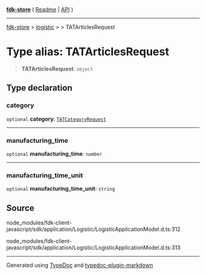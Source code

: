 [**fdk-store**](../../../README.md) ( [Readme](../../../README.md) \| [API](../../../API.md) )

---

[fdk-store](../../../API.md) > [logistic](../../README.md) > [<internal>](../README.md) > TATArticlesRequest

# Type alias: TATArticlesRequest

> **TATArticlesRequest**: `object`

## Type declaration

### category

`optional` **category**: [`TATCategoryRequest`](type-alias.TATCategoryRequest.md)

---

### manufacturing_time

`optional` **manufacturing_time**: `number`

---

### manufacturing_time_unit

`optional` **manufacturing_time_unit**: `string`

## Source

node_modules/fdk-client-javascript/sdk/application/Logistic/LogisticApplicationModel.d.ts:312

node_modules/fdk-client-javascript/sdk/application/Logistic/LogisticApplicationModel.d.ts:313

---

Generated using [TypeDoc](https://typedoc.org/) and [typedoc-plugin-markdown](https://www.npmjs.com/package/typedoc-plugin-markdown)
